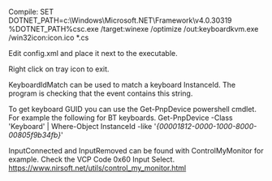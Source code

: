 Compile:
SET DOTNET_PATH=c:\Windows\Microsoft.NET\Framework\v4.0.30319\
%DOTNET_PATH%csc.exe /target:winexe /optimize /out:keyboardkvm.exe /win32icon:icon.ico *.cs

Edit config.xml and place it next to the executable.

Right click on tray icon to exit.

KeyboardIdMatch can be used to match a keyboard InstanceId. The program is checking that the event contains this string.

To get keyboard GUID you can use the Get-PnpDevice powershell cmdlet.
For example the following for BT keyboards.
Get-PnpDevice -Class 'Keyboard' | Where-Object InstanceId -like '*{00001812-0000-1000-8000-00805f9b34fb}*'

InputConnected and InputRemoved can be found with ControlMyMonitor for example. Check the VCP Code 0x60 Input Select.
https://www.nirsoft.net/utils/control_my_monitor.html
